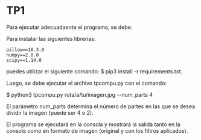 # TP1

Para ejecutar adecuadaente el programa, se debe: 

Para instalar las siguientes librerías:

    pillow==10.3.0
    numpy==2.0.0
    scipy==1.14.0

puedes utilizar el siguiente comando: $ pip3 install -r requirements.txt.

Luego, se debe ejecutar el archivo tpcompu.py con el comando:

$ python3 tpcompu.py ruta/a/tu/imagen.jpg --num_parts 4

El parámetro num_parts determina el número de partes en las que se desea dividir la imagen (puede ser 4 o 2).

El programa se ejecutará en la consola y mostrará la salida tanto en la consola como en formato de imagen (original y con los filtros aplicados).